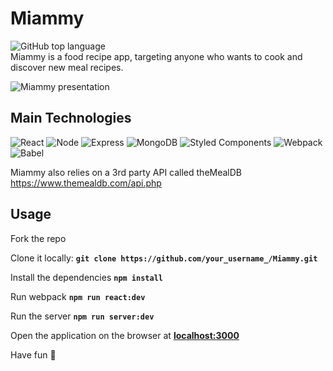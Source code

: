 # Miammy
![GitHub top language](https://img.shields.io/github/languages/top/amina197/Miammy)  
Miammy is a food recipe app, targeting anyone who wants to cook and discover new meal recipes.

<img alt="Miammy presentation" src="./client/dist/images/Prez.gif"/>
<!-- ![video feature](./client/dist/images/Prez.gif) -->

## Main Technologies
![React](https://img.shields.io/badge/-React-61DAFB?logo=react&logoColor=white&style=for-the-badge)
![Node](https://img.shields.io/badge/-Node-9ACD32?logo=node.js&logoColor=white&style=for-the-badge)
![Express](https://img.shields.io/badge/-Express-DCDCDC?logo=express&logoColor=black&style=for-the-badge)
![MongoDB](https://img.shields.io/badge/-MongoDB-47A248?logo=mongodb&logoColor=white&style=for-the-badge)
![Styled Components](https://img.shields.io/badge/styled--components-DB7093?style=for-the-badge&logo=styled-components&logoColor=white)
![Webpack](https://img.shields.io/badge/-Webpack-8DD6F9?logo=webpack&logoColor=white&style=for-the-badge)
![Babel](https://img.shields.io/badge/Babel-F9DC3E?style=for-the-badge&logo=babel&logoColor=white)

Miammy also relies on a 3rd party API called theMealDB https://www.themealdb.com/api.php

## Usage
Fork the repo

Clone it locally:
**```git clone https://github.com/your_username_/Miammy.git```**

Install the dependencies
**```npm install```**

Run webpack
**```npm run react:dev```**

Run the server
**```npm run server:dev```**

Open the application on the browser at **[localhost:3000](http://localhost:3000/)**

Have fun 🤩
